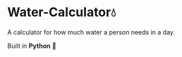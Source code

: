 # Water-Calculator💧
A calculator for how much water a person needs in a day. 

Built in **Python** 🐍
